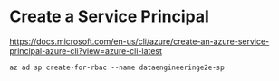 # Create a Service Principal 

https://docs.microsoft.com/en-us/cli/azure/create-an-azure-service-principal-azure-cli?view=azure-cli-latest

`az ad sp create-for-rbac --name dataengineeringe2e-sp`
